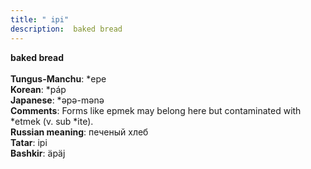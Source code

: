 ```yaml
---
title: " ipi"
description:  baked bread
---
```

<strong> baked bread</strong><br><br>
<strong>Tungus-Manchu</strong>:  *epe<br>
<strong>Korean</strong>:  *páp<br>
<strong>Japanese</strong>:  *ǝpǝ-mǝnǝ<br>
<strong>Comments</strong>:  Forms like epmek may belong here but contaminated with *etmek (v. sub *ite).<br>
<strong>Russian meaning</strong>:  печеный хлеб<br>
<strong>Tatar</strong>:  ipi<br>
<strong>Bashkir</strong>:  äpäj<br>


